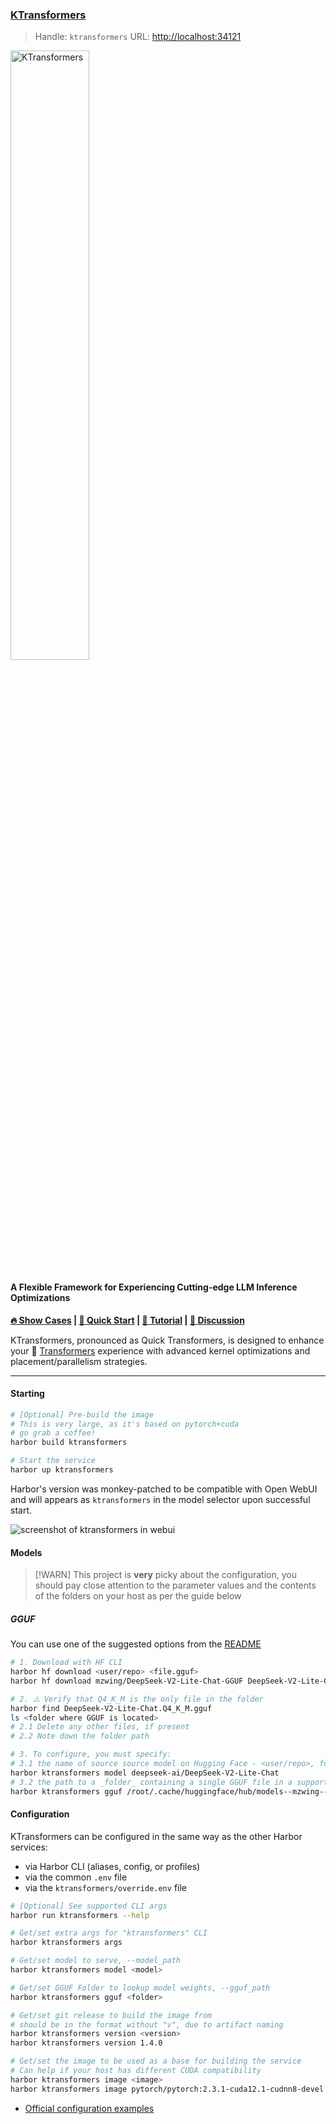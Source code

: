 ### [KTransformers](https://github.com/kvcache-ai/ktransformers)

> Handle: `ktransformers`
> URL: [http://localhost:34121](http://localhost:34121)

<picture>
    <img alt="KTransformers" src="https://github.com/user-attachments/assets/d5a2492f-a415-4456-af99-4ab102f13f8b" width=50%>
</picture>

</p>
  <h4>A Flexible Framework for Experiencing Cutting-edge LLM Inference Optimizations</h4>
  <strong><a href="#show-cases">🔥 Show Cases</a> | <a href="#quick-start">🚀 Quick Start</a> | <a href="#tutorial">📃 Tutorial</a> | <a href="https://github.com/kvcache-ai/ktransformers/discussions">💬  Discussion </a> </strong>
</div>

KTransformers, pronounced as Quick Transformers, is designed to enhance your 🤗 <a href="https://github.com/huggingface/transformers">Transformers</a> experience with advanced kernel optimizations and placement/parallelism strategies.

---

#### Starting

```bash
# [Optional] Pre-build the image
# This is very large, as it's based on pytorch+cuda
# go grab a coffee!
harbor build ktransformers

# Start the service
harbor up ktransformers
```

Harbor's version was monkey-patched to be compatible with Open WebUI and will appears as `ktransformers` in the model selector upon successful start.

![screenshot of ktransformers in webui](./ktransformers-webui.png)

#### Models

> [!WARN]
> This project is **very** picky about the configuration, you should pay close attention to the parameter values and the contents of the folders on your host as per the guide below

##### GGUF

You can use one of the suggested options from the [README](https://github.com/kvcache-ai/ktransformers?tab=readme-ov-file#-suggested-model)

```bash
# 1. Download with HF CLI
harbor hf download <user/repo> <file.gguf>
harbor hf download mzwing/DeepSeek-V2-Lite-Chat-GGUF DeepSeek-V2-Lite-Chat.Q4_K_M.gguf

# 2. ⚠️ Verify that Q4_K_M is the only file in the folder
harbor find DeepSeek-V2-Lite-Chat.Q4_K_M.gguf
ls <folder where GGUF is located>
# 2.1 Delete any other files, if present
# 2.2 Note down the folder path

# 3. To configure, you must specify:
# 3.1 the name of source source model on Hugging Face - <user/repo>, for KTransformers to download the model config
harbor ktransformers model deepseek-ai/DeepSeek-V2-Lite-Chat
# 3.2 the path to a _folder_ containing a single GGUF file in a supported quant
harbor ktransformers gguf /root/.cache/huggingface/hub/models--mzwing--DeepSeek-V2-Lite-Chat-GGUF/snapshots/b04b913ceb7e910feeb20aa4e3cea9bde33b178a
```

#### Configuration

KTransformers can be configured in the same way as the other Harbor services:
- via Harbor CLI (aliases, config, or profiles)
- via the common `.env` file
- via the `ktransformers/override.env` file

```bash
# [Optional] See supported CLI args
harbor run ktransformers --help

# Get/set extra args for "ktransformers" CLI
harbor ktransformers args

# Get/set model to serve, --model_path
harbor ktransformers model <model>

# Get/set GGUF Folder to lookup model weights, --gguf_path
harbor ktransformers gguf <folder>

# Get/set git release to build the image from
# should be in the format without "v", due to artifact naming
harbor ktransformers version <version>
harbor ktransformers version 1.4.0

# Get/set the image to be used as a base for building the service
# Can help if your host has different CUDA compatibility
harbor ktransformers image <image>
harbor ktransformers image pytorch/pytorch:2.3.1-cuda12.1-cudnn8-devel
```

- [Official configuration examples](https://github.com/kvcache-ai/ktransformers?tab=readme-ov-file#run-example)